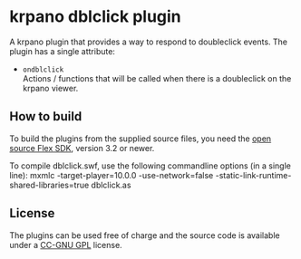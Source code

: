 krpano dblclick plugin
======================

A krpano plugin that provides a way to respond to doubleclick events.
The plugin has a single attribute: 
  
* `ondblclick`  
	Actions / functions that will be called when there is a doubleclick on the krpano viewer.  
	

How to build
------------

To build the plugins from the supplied source files, you need the 
[open source Flex SDK](http://opensource.adobe.com/wiki/display/flexsdk/Flex+SDK), version 3.2 or newer.

To compile dblclick.swf, use the following commandline options
(in a single line):
	mxmlc -target-player=10.0.0 -use-network=false -static-link-runtime-shared-libraries=true dblclick.as

	
License
-------

The plugins can be used free of charge and the source code is 
available under a [CC-GNU GPL](http://creativecommons.org/licenses/GPL/2.0/) license.
